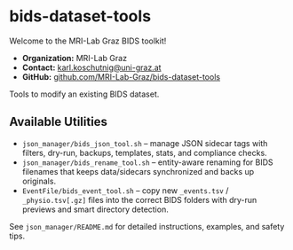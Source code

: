 # bids-dataset-tools

Welcome to the MRI-Lab Graz BIDS toolkit!

- **Organization:** MRI-Lab Graz
- **Contact:** [karl.koschutnig@uni-graz.at](mailto:karl.koschutnig@uni-graz.at)
- **GitHub:** [github.com/MRI-Lab-Graz/bids-dataset-tools](https://github.com/MRI-Lab-Graz/bids-dataset-tools)

Tools to modify an existing BIDS dataset.

## Available Utilities

- `json_manager/bids_json_tool.sh` – manage JSON sidecar tags with filters, dry-run, backups, templates, stats, and compliance checks.
- `json_manager/bids_rename_tool.sh` – entity-aware renaming for BIDS filenames that keeps data/sidecars synchronized and backs up originals.
- `EventFile/bids_event_tool.sh` – copy new `_events.tsv` / `_physio.tsv[.gz]` files into the correct BIDS folders with dry-run previews and smart directory detection.

See `json_manager/README.md` for detailed instructions, examples, and safety tips.
